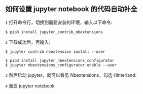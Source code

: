 ## 如何设置 jupyter notebook 的代码自动补全
  
  `1` 打开命令行，切换到需要安装的环境，输入以下命令:
     
    $ pip3 install jupyter_contrib_nbextensions
  
  `2` 下载成功后，再输入:
    
    $ jupyter contrib nbextension install --user

    $ pip3 install jupyter_nbextensions_configurator
    $ jupyter nbextensions_configurator enable --user
  
  `3` 然后启动 jupyter，就可以看见 Nbextensions，勾选 Hinterland: 
  
  `4` 重启 jupyter notebook


